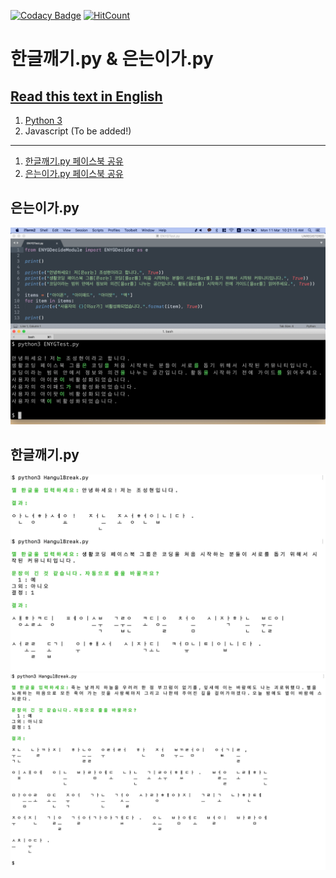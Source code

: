 [![Codacy Badge](https://api.codacy.com/project/badge/Grade/b3504707702a491bb4a40ad495a55cd6)](https://app.codacy.com/app/anaclumos/hangulbreak?utm_source=github.com&utm_medium=referral&utm_content=anaclumos/hangulbreak&utm_campaign=Badge_Grade_Dashboard) [![HitCount](http://hits.dwyl.io/anaclumos/hangulbreak.svg)](http://hits.dwyl.io/anaclumos/hangulbreak)

# 한글깨기.py & 은는이가.py

## [Read this text in English](READMEEng.md)

1. [Python 3](Python)
1. Javascript (To be added!)

---

1. [한글깨기.py 페이스북 공유](https://www.facebook.com/groups/codingeverybody/permalink/2725256104181575/)
1. [은는이가.py 페이스북 공유](https://www.facebook.com/groups/codingeverybody/permalink/2751648758208976/)

## 은는이가.py

![demo3](assets/demo3.png)

## 한글깨기.py

![demo1.png](assets/demo1.png)
![demo2.png](assets/demo2.png)